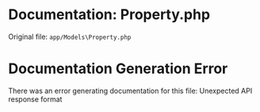 # Documentation: Property.php

Original file: `app/Models\Property.php`

# Documentation Generation Error

There was an error generating documentation for this file: Unexpected API response format
